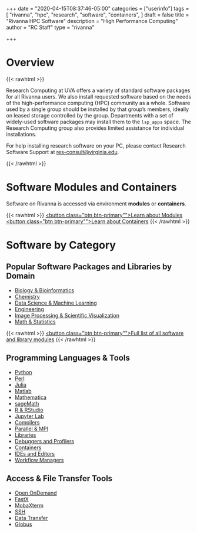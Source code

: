 +++
date = "2020-04-15T08:37:46-05:00"
categories = ["userinfo"]
tags = [
  "rivanna",
  "hpc",
  "research",
  "software",
  "containers",
]
draft = false
title = "Rivanna HPC Software"
description = "High Performance Computing"
author = "RC Staff"
type = "rivanna"

+++

# Overview
{{< rawhtml >}}
<p class="lead">Research Computing at UVA offers a variety of standard software packages for all Rivanna users. We also install requested software based on the needs of the high-performance computing (HPC) community as a whole. Software used by a single group should be installed by that group’s members, ideally on leased storage controlled by the group. Departments with a set of widely-used software packages may install them to the <code>lsp_apps</code> space. The Research Computing group also provides limited assistance for individual installations.</p>
<p class="lead">For help installing research software on your PC, please contact Research Software Support at <a href="mailto:res-consult@virginia.edu">res-consult@virginia.edu</a>.</p>
{{< /rawhtml >}}

# Software Modules and Containers

Software on Rivanna is accessed via environment **modules** or **containers**.

{{< rawhtml >}}
<a href="/userinfo/hpc/software/modules/"><button class="btn btn-primary"">Learn about Modules</button></a> &nbsp;
<a href="/userinfo/hpc/software/containers/"><button class="btn btn-primary"">Learn about Containers</button></a>
{{< /rawhtml >}}

# Software by Category

## Popular Software Packages and Libraries by Domain

* [Biology & Bioinformatics](/userinfo/hpc/software/bioinformatics)
* [Chemistry](/userinfo/hpc/software/chemistry)
* [Data Science & Machine Learning](/userinfo/hpc/software/machine-learning)
* [Engineering](/userinfo/hpc/software/engineering)
* [Image Processing & Scientific Visualization](/userinfo/hpc/software/imageprocessing)
* [Math & Statistics](/userinfo/hpc/software/math-statistics)

{{< rawhtml >}}
<a href="/userinfo/hpc/software/complete-list/"><button class="btn btn-primary"">Full list of all software and library modules</button></a>
{{< /rawhtml >}}


## Programming Languages & Tools

* [Python](/userinfo/hpc/software/python)
* [Perl](/userinfo/hpc/software/perl)
* [Julia](/userinfo/hpc/software/julia)
* [Matlab](/userinfo/hpc/software/matlab)
* [Mathematica](/userinfo/hpc/software/mathematica)
* [sageMath](/userinfo/hpc/software/sagemath)
* [R & RStudio](/userinfo/hpc/software/r)
* [Jupyter Lab](/userinfo/hpc/software/jupyterlab)
* [Compilers](/userinfo/hpc/software/compilers)
* [Parallel & MPI](/userinfo/hpc/software/mpi)
* [Libraries](/userinfo/hpc/software/libraries)
* [Debuggers and Profilers](/userinfo/hpc/software/debuggers)
* [Containers](/userinfo/hpc/software/containers)
* [IDEs and Editors](/userinfo/hpc/software/ide)
* [Workflow Managers](/userinfo/hpc/software/workflow_managers)

## Access & File Transfer Tools

* [Open OnDemand](/userinfo/hpc/login/#web-based-access)
* [FastX](/userinfo/hpc/login/#remote-desktop-access)
* [MobaXterm](/userinfo/hpc/logintools/mobaxterm/)
* [SSH](/userinfo/hpc/login/#secure-shell-access-ssh)
* [Data Transfer](/userinfo/data-transfer)
* [Globus](/userinfo/globus/)
